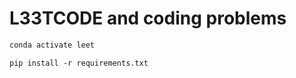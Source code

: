 # L33TCODE and coding problems

```bash
conda activate leet
```

```basn
pip install -r requirements.txt
```

